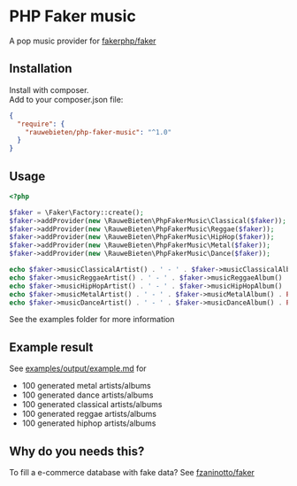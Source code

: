 # PHP Faker music

A pop music provider for 
[fakerphp/faker](https://fakerphp.github.io/)

## Installation

Install with composer.  
Add to your composer.json file:

```json
{
  "require": {
    "rauwebieten/php-faker-music": "^1.0"
  }
}
```

## Usage

```php
<?php

$faker = \Faker\Factory::create();
$faker->addProvider(new \RauweBieten\PhpFakerMusic\Classical($faker));
$faker->addProvider(new \RauweBieten\PhpFakerMusic\Reggae($faker));
$faker->addProvider(new \RauweBieten\PhpFakerMusic\HipHop($faker));
$faker->addProvider(new \RauweBieten\PhpFakerMusic\Metal($faker));
$faker->addProvider(new \RauweBieten\PhpFakerMusic\Dance($faker));

echo $faker->musicClassicalArtist() . ' - ' . $faker->musicClassicalAlbum() . PHP_EOL;
echo $faker->musicReggaeArtist() . ' - ' . $faker->musicReggaeAlbum() . PHP_EOL;
echo $faker->musicHipHopArtist() . ' - ' . $faker->musicHipHopAlbum() . PHP_EOL;
echo $faker->musicMetalArtist() . ' - ' . $faker->musicMetalAlbum() . PHP_EOL;
echo $faker->musicDanceArtist() . ' - ' . $faker->musicDanceAlbum() . PHP_EOL;
```

See the examples folder for more information

## Example result

See [examples/output/example.md](examples/output/example.md) for
- 100 generated metal artists/albums
- 100 generated dance artists/albums
- 100 generated classical artists/albums
- 100 generated reggae artists/albums
- 100 generated hiphop artists/albums

## Why do you needs this?

To fill a e-commerce database with fake data?
See 
[fzaninotto/faker](https://github.com/fzaninotto/Faker)